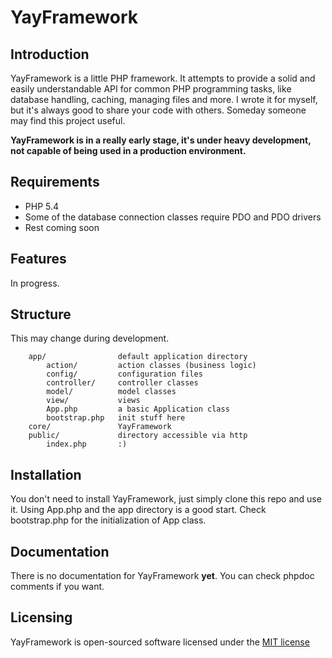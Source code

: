 # YayFramework #

## Introduction ##

YayFramework is a little PHP framework. It attempts to provide a solid and easily understandable API for common 
PHP programming tasks, like database handling, caching, managing files and more. I wrote it for myself, but it's 
always good to share your code with others. Someday someone may find this project useful.

__YayFramework is in a really early stage, it's under heavy development, not capable of being used in a production 
environment.__

## Requirements ##

* PHP 5.4
* Some of the database connection classes require PDO and PDO drivers
* Rest coming soon

## Features ##

In progress.

## Structure ##

This may change during development.

```
	app/				default application directory
		action/			action classes (business logic)
		config/			configuration files
		controller/		controller classes
		model/			model classes
		view/			views
		App.php			a basic Application class
		bootstrap.php	init stuff here
	core/				YayFramework
	public/				directory accessible via http
		index.php		:)
```

## Installation ##

You don't need to install YayFramework, just simply clone this repo and use it. Using App.php and the app directory 
is a good start. Check bootstrap.php for the initialization of App class.

## Documentation ##

There is no documentation for YayFramework __yet__. You can check phpdoc comments if you want.

## Licensing ##

YayFramework is open-sourced software licensed under the [MIT license](http://opensource.org/licenses/MIT)
